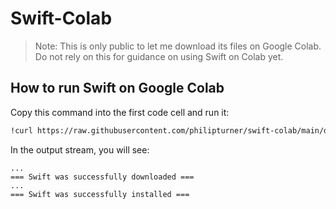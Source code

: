 # Swift-Colab

> Note: This is only public to let me download its files on Google Colab. Do not rely on this for guidance on using Swift on Colab yet.

## How to run Swift on Google Colab

Copy this command into the first code cell and run it:

```bash
!curl https://raw.githubusercontent.com/philipturner/swift-colab/main/download_swift.sh --output download_swift.sh && bash download_swift.sh
```

In the output stream, you will see:

```
...
=== Swift was successfully downloaded ===
...
=== Swift was successfully installed ===
```
